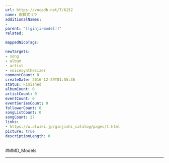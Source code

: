 ```yaml
---
url: https://vocadb.net/T/6152
name: 銀獅式リツ
additionalNames: 
- 
parent: "[[ginji-model]]"
related:

mappedNicoTags:

newTargets:
- song
- album
- artist
- voicesynthesizer
commentCount: 0
createDate: 2016-12-29T01:55:36
status: Finished
albumCount: 0
artistCount: 0
eventCount: 0
eventSeriesCount: 0
followerCount: 0
songListCount: 0
songCount: 27
links: 
- https://w.atwiki.jp/ginjishi_catalog/pages/1.html
picture: true
descriptionLength: 0
---
```


#MMD_Models



---

